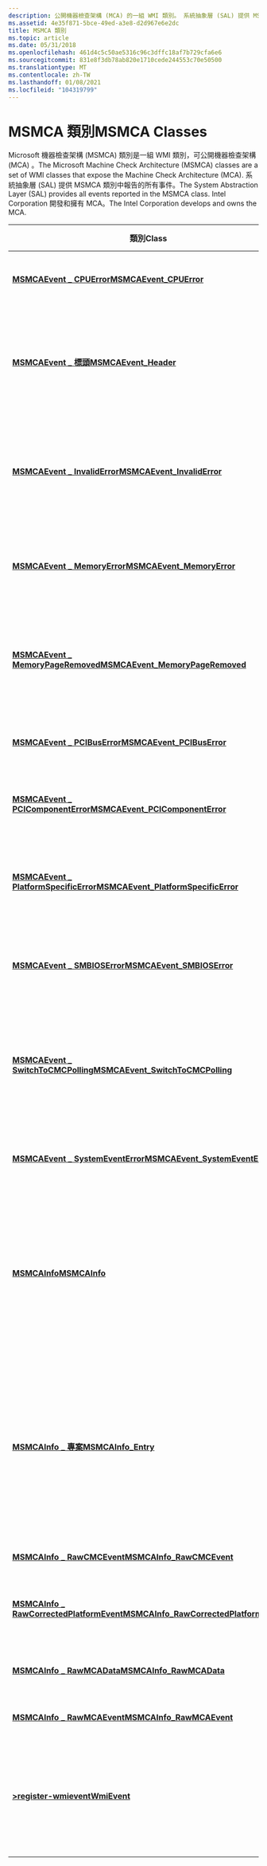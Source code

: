 ```yaml
---
description: 公開機器檢查架構 (MCA) 的一組 WMI 類別。 系統抽象層 (SAL) 提供 MSMCA 類別中報告的所有事件。 Intel Corporation 開發和擁有 MCA。
ms.assetid: 4e35f871-5bce-49ed-a3e8-d2d967e6e2dc
title: MSMCA 類別
ms.topic: article
ms.date: 05/31/2018
ms.openlocfilehash: 461d4c5c50ae5316c96c3dffc18af7b729cfa6e6
ms.sourcegitcommit: 831e8f3db78ab820e1710cede244553c70e50500
ms.translationtype: MT
ms.contentlocale: zh-TW
ms.lasthandoff: 01/08/2021
ms.locfileid: "104319799"
---
```

# <a name="msmca-classes"></a><span data-ttu-id="863fc-105">MSMCA 類別</span><span class="sxs-lookup"><span data-stu-id="863fc-105">MSMCA Classes</span></span>

<span data-ttu-id="863fc-106">Microsoft 機器檢查架構 (MSMCA) 類別是一組 WMI 類別，可公開機器檢查架構 (MCA) 。</span><span class="sxs-lookup"><span data-stu-id="863fc-106">The Microsoft Machine Check Architecture (MSMCA) classes are a set of WMI classes that expose the Machine Check Architecture (MCA).</span></span> <span data-ttu-id="863fc-107">系統抽象層 (SAL) 提供 MSMCA 類別中報告的所有事件。</span><span class="sxs-lookup"><span data-stu-id="863fc-107">The System Abstraction Layer (SAL) provides all events reported in the MSMCA class.</span></span> <span data-ttu-id="863fc-108">Intel Corporation 開發和擁有 MCA。</span><span class="sxs-lookup"><span data-stu-id="863fc-108">The Intel Corporation develops and owns the MCA.</span></span>



| <span data-ttu-id="863fc-109">類別</span><span class="sxs-lookup"><span data-stu-id="863fc-109">Class</span></span>                                                                               | <span data-ttu-id="863fc-110">描述</span><span class="sxs-lookup"><span data-stu-id="863fc-110">Description</span></span>                                                                                            |
|-------------------------------------------------------------------------------------|--------------------------------------------------------------------------------------------------------|
| [<span data-ttu-id="863fc-111">**MSMCAEvent \_ CPUError**</span><span class="sxs-lookup"><span data-stu-id="863fc-111">**MSMCAEvent\_CPUError**</span></span>](msmcaevent-cpuerror.md)                                 | <span data-ttu-id="863fc-112">代表 CPU 錯誤事件。</span><span class="sxs-lookup"><span data-stu-id="863fc-112">Represents a CPU error event.</span></span>                                                                          |
| [<span data-ttu-id="863fc-113">**MSMCAEvent \_ 標頭**</span><span class="sxs-lookup"><span data-stu-id="863fc-113">**MSMCAEvent\_Header**</span></span>](msmcaevent-header.md)                                     | <span data-ttu-id="863fc-114">代表所有 MSMCAEvent 類別使用的一般標頭。</span><span class="sxs-lookup"><span data-stu-id="863fc-114">Represents the common header that all MSMCAEvent classes use.</span></span>                                          |
| [<span data-ttu-id="863fc-115">**MSMCAEvent \_ InvalidError**</span><span class="sxs-lookup"><span data-stu-id="863fc-115">**MSMCAEvent\_InvalidError**</span></span>](msmcaevent-invaliderror.md)                         | <span data-ttu-id="863fc-116">代表 (MCA) 無效錯誤的記憶體檢查架構。</span><span class="sxs-lookup"><span data-stu-id="863fc-116">Represents a Memory Check Architecture (MCA) invalid error.</span></span>                                            |
| [<span data-ttu-id="863fc-117">**MSMCAEvent \_ MemoryError**</span><span class="sxs-lookup"><span data-stu-id="863fc-117">**MSMCAEvent\_MemoryError**</span></span>](msmcaevent-memoryerror.md)                           | <span data-ttu-id="863fc-118">表示 MCA 記憶體錯誤事件。</span><span class="sxs-lookup"><span data-stu-id="863fc-118">Represents an MCA memory error event.</span></span>                                                                  |
| [<span data-ttu-id="863fc-119">**MSMCAEvent \_ MemoryPageRemoved**</span><span class="sxs-lookup"><span data-stu-id="863fc-119">**MSMCAEvent\_MemoryPageRemoved**</span></span>](msmcaevent-memorypageremoved.md)               | <span data-ttu-id="863fc-120">指出作業系統已移除實體頁面的記憶體。</span><span class="sxs-lookup"><span data-stu-id="863fc-120">Indicates that the operating system removed a physical page of memory.</span></span>                                 |
| [<span data-ttu-id="863fc-121">**MSMCAEvent \_ PCIBusError**</span><span class="sxs-lookup"><span data-stu-id="863fc-121">**MSMCAEvent\_PCIBusError**</span></span>](msmcaevent-pcibuserror.md)                           | <span data-ttu-id="863fc-122">表示 MCA PCI 匯流排錯誤。</span><span class="sxs-lookup"><span data-stu-id="863fc-122">Represents an MCA PCI bus error.</span></span>                                                                       |
| [<span data-ttu-id="863fc-123">**MSMCAEvent \_ PCIComponentError**</span><span class="sxs-lookup"><span data-stu-id="863fc-123">**MSMCAEvent\_PCIComponentError**</span></span>](msmcaevent-pcicomponenterror.md)               | <span data-ttu-id="863fc-124">表示 MCA PCI 元件錯誤。</span><span class="sxs-lookup"><span data-stu-id="863fc-124">Represents an MCA PCI component error.</span></span>                                                                 |
| [<span data-ttu-id="863fc-125">**MSMCAEvent \_ PlatformSpecificError**</span><span class="sxs-lookup"><span data-stu-id="863fc-125">**MSMCAEvent\_PlatformSpecificError**</span></span>](msmcaevent-platformspecificerror.md)       | <span data-ttu-id="863fc-126">表示 MCA 平臺特定的錯誤。</span><span class="sxs-lookup"><span data-stu-id="863fc-126">Represents an MCA platform-specific error.</span></span>                                                             |
| [<span data-ttu-id="863fc-127">**MSMCAEvent \_ SMBIOSError**</span><span class="sxs-lookup"><span data-stu-id="863fc-127">**MSMCAEvent\_SMBIOSError**</span></span>](msmcaevent-smbioserror.md)                           | <span data-ttu-id="863fc-128">表示 MCA 系統 bios 錯誤。</span><span class="sxs-lookup"><span data-stu-id="863fc-128">Represents an MCA system bios error.</span></span>                                                                   |
| [<span data-ttu-id="863fc-129">**MSMCAEvent \_ SwitchToCMCPolling**</span><span class="sxs-lookup"><span data-stu-id="863fc-129">**MSMCAEvent\_SwitchToCMCPolling**</span></span>](msmcaevent-switchtocmcpolling.md)             | <span data-ttu-id="863fc-130">指出已將已更正的機器檢查處理切換為輪詢。</span><span class="sxs-lookup"><span data-stu-id="863fc-130">Indicates that the corrected machine check handling is switched to polling.</span></span>                            |
| [<span data-ttu-id="863fc-131">**MSMCAEvent \_ SystemEventError**</span><span class="sxs-lookup"><span data-stu-id="863fc-131">**MSMCAEvent\_SystemEventError**</span></span>](msmcaevent-systemeventerror.md)                 | <span data-ttu-id="863fc-132">表示 MCA 系統事件錯誤。</span><span class="sxs-lookup"><span data-stu-id="863fc-132">Represents an MCA system event error.</span></span>                                                                  |
| [<span data-ttu-id="863fc-133">**MSMCAInfo**</span><span class="sxs-lookup"><span data-stu-id="863fc-133">**MSMCAInfo**</span></span>](msmcainfo.md)                                                      | <span data-ttu-id="863fc-134">從中衍生所有機器檢查架構 (MCA) 提供者資料類別的抽象基類。</span><span class="sxs-lookup"><span data-stu-id="863fc-134">Abstract base class from which all Machine Check Architecture (MCA) provider data classes are derived.</span></span> |
| [<span data-ttu-id="863fc-135">**MSMCAInfo \_ 專案**</span><span class="sxs-lookup"><span data-stu-id="863fc-135">**MSMCAInfo\_Entry**</span></span>](msmcainfo-entry.md)                                         | <span data-ttu-id="863fc-136">表示 MCA、已更正的機器檢查 (CMC) ，或更正的平臺錯誤 (CPE) 資訊專案。</span><span class="sxs-lookup"><span data-stu-id="863fc-136">Represents an MCA, Corrected Machine Check (CMC), or Corrected Platform Error (CPE) information entry.</span></span> |
| [<span data-ttu-id="863fc-137">**MSMCAInfo \_ RawCMCEvent**</span><span class="sxs-lookup"><span data-stu-id="863fc-137">**MSMCAInfo\_RawCMCEvent**</span></span>](msmcainfo-rawcmcevent.md)                             | <span data-ttu-id="863fc-138">包含 CMC 事件。</span><span class="sxs-lookup"><span data-stu-id="863fc-138">Contains a CMC event.</span></span>                                                                                  |
| [<span data-ttu-id="863fc-139">**MSMCAInfo \_ RawCorrectedPlatformEvent**</span><span class="sxs-lookup"><span data-stu-id="863fc-139">**MSMCAInfo\_RawCorrectedPlatformEvent**</span></span>](msmcainfo-rawcorrectedplatformevent.md) | <span data-ttu-id="863fc-140">包含已更正的平臺事件。</span><span class="sxs-lookup"><span data-stu-id="863fc-140">Contains a Corrected Platform Event.</span></span>                                                                   |
| [<span data-ttu-id="863fc-141">**MSMCAInfo \_ RawMCAData**</span><span class="sxs-lookup"><span data-stu-id="863fc-141">**MSMCAInfo\_RawMCAData**</span></span>](msmcainfo-rawmcadata.md)                               | <span data-ttu-id="863fc-142">指定原始 MCA 記錄。</span><span class="sxs-lookup"><span data-stu-id="863fc-142">Specifies the raw MCA logs.</span></span>                                                                            |
| [<span data-ttu-id="863fc-143">**MSMCAInfo \_ RawMCAEvent**</span><span class="sxs-lookup"><span data-stu-id="863fc-143">**MSMCAInfo\_RawMCAEvent**</span></span>](msmcainfo-rawmcaevent.md)                             | <span data-ttu-id="863fc-144">包含 MCA 事件。</span><span class="sxs-lookup"><span data-stu-id="863fc-144">Contains a MCA event.</span></span>                                                                                  |
| [<span data-ttu-id="863fc-145">**>register-wmievent**</span><span class="sxs-lookup"><span data-stu-id="863fc-145">**WmiEvent**</span></span>](wmievent.md)                                                        | <span data-ttu-id="863fc-146">衍生所有 MCA 提供者事件類別的來源抽象基類。</span><span class="sxs-lookup"><span data-stu-id="863fc-146">Abstract base class from which all MCA provider event classes are derived.</span></span>                             |



 

 

 



